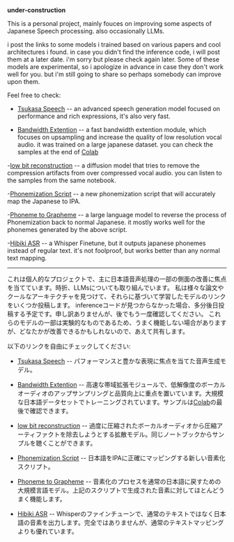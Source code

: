 **under-construction**


This is a personal project, mainly fouces on improving some aspects of Japanese Speech processing. also occasionally LLMs.

i post the links to some models i trained based on various papers and cool architectures i found.
in case you didn't find the inference code, i will post them at a later date. i'm sorry but please check again later.
Some of these models are experimental, so i apologize in advance in case they don't work well for you. but i'm still going to share so perhaps somebody can improve upon them.

Feel free to check:
- [Tsukasa Speech](https://huggingface.co/Respair/Tsukasa_Speech)
-- an advanced speech generation model focused on performance and rich expressions, it's also very fast. 

- [Bandwidth Extention](https://huggingface.co/Respair/BWE_Recon)
-- a fast bandwidth extention module, which focuses on upsampling and increase the quality of low resolution vocal audio. it was trained on a large japanese dataset. you can check the samples at the end of [Colab]()


-[low bit reconstruction](not)
-- a diffusion model that tries to remove the compression artifacts from over compressed vocal audio. you can listen to the samples from the same notebook.

-[Phonemization Script](not)
-- a new phonemization script that will accurately map the Japanese to IPA.

-[Phoneme to Grapheme](https://huggingface.co/Respair/Japanese_Phoneme_to_Grapheme_LLM)
-- a large language model to reverse the process of Phonemization back to normal Japanese. it mostly works well for the phonemes generated by the above script.

-[Hibiki ASR](https://huggingface.co/Respair/Hibiki_ASR_Phonemizer_v0.2)
-- a Whisper Finetune, but it outputs japanese phonemes instead of regular text. it's not foolproof, but works better than any normal text mapping.

____________________________________________

これは個人的なプロジェクトで、主に日本語音声処理の一部の側面の改善に焦点を当てています。時折、LLMsについても取り組んでいます。
私は様々な論文やクールなアーキテクチャを見つけて、それらに基づいて学習したモデルのリンクをいくつか投稿します。
inferenceコードが見つからなかった場合、多分後日投稿する予定です。申し訳ありませんが、後でもう一度確認してください。
これらのモデルの一部は実験的なものであるため、うまく機能しない場合がありますが、どなたかが改善できるかもしれないので、あえて共有します。


以下のリンクを自由にチェックしてください:
- [Tsukasa Speech](https://huggingface.co/Respair/Tsukasa_Speech)
-- パフォーマンスと豊かな表現に焦点を当てた音声生成モデル。

- [Bandwidth Extention](https://huggingface.co/Respair/BWE_Recon)
-- 高速な帯域拡張モジュールで、低解像度のボーカルオーディオのアップサンプリングと品質向上に重点を置いています。大規模な日本語データセットでトレーニングされています。サンプルは[Colab]()の最後で確認できます。

- [low bit reconstruction](not)
-- 過度に圧縮されたボーカルオーディオから圧縮アーティファクトを除去しようとする拡散モデル。同じノートブックからサンプルを聴くことができます。

- [Phonemization Script](not)
-- 日本語をIPAに正確にマッピングする新しい音素化スクリプト。

- [Phoneme to Grapheme](https://huggingface.co/Respair/Japanese_Phoneme_to_Grapheme_LLM)
-- 音素化のプロセスを通常の日本語に戻すための大規模言語モデル。上記のスクリプトで生成された音素に対してほとんどうまく機能します。

- [Hibiki ASR](https://huggingface.co/Respair/Hibiki_ASR_Phonemizer_v0.2)
-- Whisperのファインチューンで、通常のテキストではなく日本語の音素を出力します。完全ではありませんが、通常のテキストマッピングよりも優れています。
